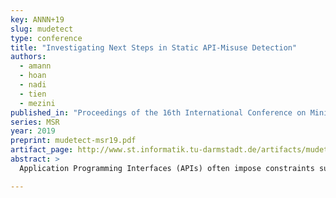 ```yaml
---
key: ANNN+19
slug: mudetect
type: conference
title: "Investigating Next Steps in Static API-Misuse Detection"
authors:
  - amann
  - hoan
  - nadi
  - tien
  - mezini
published_in: "Proceedings of the 16th International Conference on Mining Software Repositories"
series: MSR
year: 2019
preprint: mudetect-msr19.pdf
artifact_page: http://www.st.informatik.tu-darmstadt.de/artifacts/mudetect/
abstract: >
  Application Programming Interfaces (APIs) often impose constraints such as call order or preconditions. API misuses, i.e., usages violating these constraints, may cause software crashes, data-loss, and vulnerabilities. Researchers developed several approaches to detect API misuses, typically still resulting in low recall and precision. In this work, we investigate ways to improve API-misuse detection. We design MUDetect, an API-misuse detector that builds on the strengths of existing detectors and tries to mitigate their weaknesses. MUDetect uses a new graph representation of API usages that captures different types of API misuses and a systematically designed ranking strategy that effectively improves precision. Evaluation shows that MUDetect identifies real-world API misuses with twice the recall of previous detectors and 2.5x higher precision. It even achieves almost 4x higher precision and recall, when mining patterns across projects, rather than from only the target project.

---
```

